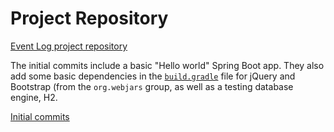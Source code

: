 # Project Repository

[Event Log project repository](https://github.com/chrisbay/event-log)

The initial commits include a basic "Hello world" Spring Boot app. They also add some basic dependencies in the [`build.gradle`](https://github.com/chrisbay/event-log/blob/3f91742a0527a65e64678c477d50f26a98b87f3e/build.gradle) file for jQuery and Bootstrap (from the `org.webjars` group, as well as a testing database engine, H2.

[Initial commits](initial-commits.png)
